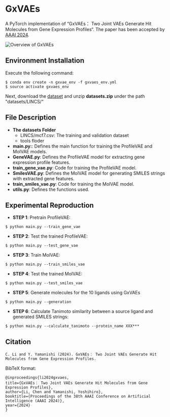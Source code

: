 # GxVAEs

A PyTorch implementation of “GxVAEs： Two Joint VAEs Generate Hit Molecules from Gene Expression Profiles“.
The paper has been accepted by [AAAI 2024](https://aaai.org/wp-content/uploads/2024/01/AAAI-24-Oral-Papers-Schedule-3.pdf). 

![Overview of GxVAEs](https://github.com/naruto7283/GxVAEs/blob/main/overview.png)

## Environment Installation
Execute the following command:
```
$ conda env create -n gxvae_env -f gxvaes_env.yml
$ source activate gxvaes_env
```
Next, download the [dataset](https://drive.google.com/drive/folders/1Bj5CLupoLLCubVx4L7H2yYn62BeAkHYC?usp=sharing) and unzip **datasets.zip** under the path "datasets/LINCS/"

## File Description

- **The datasets Folder**
    - LINCS/mcf7.csv: The training and validation dataset
    - tools floder
- **main.py:**: Defines the main function for training the ProfileVAE and MolVAE models.
- **GeneVAE.py**: Defines the ProfileVAE model for extracting gene expression profile features.
- **train_gene_vae.py**: Code for training the ProfileVAE model.
- **SmilesVAE.py**: Defines the MolVAE model for generating SMILES strings with extracted gene features.
- **train_smiles_vae.py**: Code for training the MolVAE model.
- **utils.py**: Defines the functions used.

## Experimental Reproduction

  - **STEP 1**: Pretrain ProfileVAE:
  ``` 
  $ python main.py --train_gene_vae
  ```
  - **STEP 2**: Test the trained ProfileVAE:
  ```
  $ python main.py --test_gene_vae
  ```
  - **STEP 3**: Train MolVAE:
  ```  
  $ python main.py --train_smiles_vae
  ```
  - **STEP 4**: Test the trained MolVAE:
  ```
  $ python main.py --test_smiles_vae
  ```
  - **STEP 5**: Generate molecules for the 10 ligands using GxVAEs
  ```
  $ python main.py --generation
  ```	
  - **STEP 6**: Calculate Tanimoto similarity between a source ligand and generated SMILES strings: 
  ```
  $ python main.py --calculate_tanimoto --protein_name XXX***
  ```
  
## Citation
  ```
  C. Li and Y. Yamanishi (2024). GxVAEs： Two Joint VAEs Generate Hit Molecules from Gene Expression Profiles.
  ```
  
  BibTeX format:
  ```
  @inproceedings{li2024gxvaes,
  title={GxVAEs： Two Joint VAEs Generate Hit Molecules from Gene Expression Profiles},
  author={Li, Chen and Yamanishi, Yoshihiro},
  booktitle={Proceedings of the 38th AAAI Conference on Artificial Intelligence (AAAI 2024)},
  year={2024}
}
  ```
